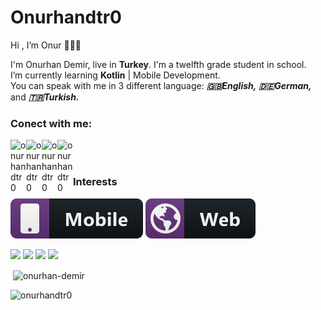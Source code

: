 # Onurhandtr0
Hi , I’m Onur 👨🏻‍💻

I'm Onurhan Demir, live in **Turkey**. I'm a twelfth grade student in school.   
I’m currently learning **Kotlin** | Mobile Development. <br/>
You can speak with me in 3 different language: ***🇬🇧English,*** ***🇩🇪German,*** and ***🇹🇷Turkish.***

### Conect with me:
<a href="https://instagram.com/onurhandtr0/">
  <img align="left" alt="onurhandtr0" width="25px" src="https://cdn.jsdelivr.net/npm/simple-icons@v3/icons/instagram.svg" />
</a>
<a href="https://www.facebook.com/onurhan.demir.180/">
  <img align="left" alt="onurhandtr0" width="25px" src="https://cdn.jsdelivr.net/npm/simple-icons@v3/icons/facebook.svg" />
</a>
<a href="https://twitter.com/Onur38969732">
  <img align="left" alt="onurhandtr0" width="25px" src="https://cdn.jsdelivr.net/npm/simple-icons@v3/icons/twitter.svg" />
</a>
<a href="mailto:st.onurhandtr@gmail.com?subject=test%20subject&body=test%20body">
  <img align="left" alt="onurhandtr0" width="25px" src="https://cdn.jsdelivr.net/npm/simple-icons@v3/icons/gmail.svg" />
</a>
</p>

<br>
<br>

### Interests
![](https://raw.githubusercontent.com/MikeCodesDotNET/ColoredBadges/master/svg/dev/misc/mobile.svg)
![](https://raw.githubusercontent.com/MikeCodesDotNET/ColoredBadges/master/svg/dev/misc/web.svg)
<br>

<img src="https://img.shields.io/badge/kotlin-%230095D5.svg?&style=for-the-badge&logo=kotlin&logoColor=white">
<img src="https://camo.githubusercontent.com/7d45717e71c8130c598158129539b6823d839015/68747470733a2f2f696d672e736869656c64732e696f2f62616467652f707974686f6e2532302d2532333134333534432e7376673f267374796c653d666f722d7468652d6261646765266c6f676f3d707974686f6e266c6f676f436f6c6f723d7768697465">
<img src="https://img.shields.io/badge/javascript%20-%23323330.svg?&style=for-the-badge&logo=javascript&logoColor=%23F7DF1E">
<img src="https://img.shields.io/badge/sqlite-%2307405e.svg?&style=for-the-badge&logo=sqlite&logoColor=white">
<p>&nbsp;<img align="center" src="https://github-readme-stats.vercel.app/api?username=onurhandtr0&show_icons=true" alt="onurhan-demir" /></p>
<p align="left"> <img src="https://komarev.com/ghpvc/?username=onurhandtr0" alt="onurhandtr0" /> </p>

